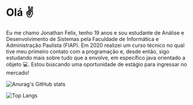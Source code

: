 # Olá ✌
<P> Eu me chamo Jonathan Felix, tenho 19 anos e sou estudante de Análise e Desenvolvimento de Sistemas pela Faculdade de Informática e Administração Paulista (FIAP). Em 2020 realizei um curso técnico no qual tive meu primeiro contato com a programação e, desde então, sigo estudando mais sobre tudo que a envolve, em específico java orientado a objeto 💻. Estou buscando uma oportunidade de estágio para ingressar no mercado! 
  
  
  ![Anurag's GitHub stats](https://github-readme-stats.vercel.app/api?username=jhowfelix&theme=dark&show_icons=true)

  
  
  ![Top Langs](https://github-readme-stats.vercel.app/api/top-langs/?username=jhowfelix&layout=compact)

